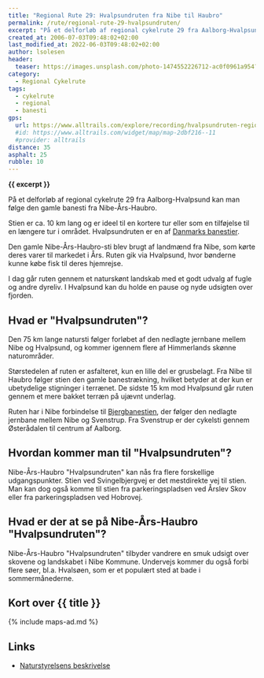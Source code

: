 ```yaml
---
title: "Regional Rute 29: Hvalpsundruten fra Nibe til Haubro"
permalink: /rute/regional-rute-29-hvalpsundruten/
excerpt: "På et delforløb af regional cykelrute 29 fra Aalborg-Hvalpsund kan man følge den gamle banesti fra Nibe-Års-Haubro. Stien er ca. 10 km lang og er ideel til en kortere tur eller som en tilføjelse til en længere tur i området."
created_at: 2006-07-03T09:48:02+02:00
last_modified_at: 2022-06-03T09:48:02+02:00
author: lsolesen
header:
  teaser: https://images.unsplash.com/photo-1474552226712-ac0f0961a954?ixlib=rb-1.2.1&ixid=eyJhcHBfaWQiOjEyMDd9&auto=format&fit=crop&h=300&w=400&q=10
category:
  - Regional Cykelrute
tags:
  - cykelrute
  - regional
  - banesti
gps:
  url: https://www.alltrails.com/explore/recording/hvalpsundruten-regional-cykelrute-nr-29--2?u=m
  #id: https://www.alltrails.com/widget/map/map-2dbf216--11
  #provider: alltrails
distance: 35
asphalt: 25
rubble: 10
---
```


**{{ excerpt }}**

På et delforløb af regional cykelrute 29 fra Aalborg-Hvalpsund kan man følge den gamle banesti fra Nibe-Års-Haubro.

Stien er ca. 10 km lang og er ideel til en kortere tur eller som en tilføjelse til en længere tur i området. Hvalpsundruten er en af [Danmarks banestier](/banestier-i-danmark/).

Den gamle Nibe-Års-Haubro-sti blev brugt af landmænd fra Nibe, som kørte deres varer til markedet i Års. Ruten gik via Hvalpsund, hvor bønderne kunne købe fisk til deres hjemrejse.

I dag går ruten gennem et naturskønt landskab med et godt udvalg af fugle og andre dyreliv. I Hvalpsund kan du holde en pause og nyde udsigten over fjorden.

## Hvad er "Hvalpsundruten"?

Den 75 km lange natursti følger forløbet af den nedlagte jernbane mellem Nibe og Hvalpsund, og kommer igennem flere af Himmerlands skønne naturområder.

Størstedelen af ruten er asfalteret, kun en lille del er grusbelagt. Fra Nibe til Haubro følger stien den gamle banestrækning, hvilket betyder at der kun er ubetydelige stigninger i terrænet. De sidste 15 km mod Hvalpsund går ruten gennem et mere bakket terræn på ujævnt underlag.

Ruten har i Nibe forbindelse til [Bjergbanestien](/rute/bjergbanestien/), der følger den nedlagte jernbane mellem Nibe og Svenstrup. Fra Svenstrup er der cykelsti gennem Østerådalen til centrum af Aalborg.

## Hvordan kommer man til "Hvalpsundruten"?

Nibe-Års-Haubro "Hvalpsundruten" kan nås fra flere forskellige udgangspunkter. Stien ved Svingelbjergvej er det mestdirekte vej til stien. Man kan dog også komme til stien fra parkeringspladsen ved Årslev Skov eller fra parkeringspladsen ved Hobrovej.

## Hvad er der at se på Nibe-Års-Haubro "Hvalpsundruten"?

Nibe-Års-Haubro "Hvalpsundruten" tilbyder vandrere en smuk udsigt over skovene og landskabet i Nibe Kommune. Undervejs kommer du også forbi flere søer, bl.a. Hvalsøen, som er et populært sted at bade i sommermånederne.

## Kort over {{ title }}

{% include maps-ad.md %}

## Links

- [Naturstyrelsens beskrivelse](https://udinaturen.dk/shelter/8941)
